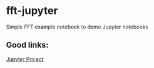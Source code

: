 # fft-jupyter
Simple FFT example notebook to demo Jupyter notebooks

## Good links: 

[Jupyter Project](https://jupyter.org/)
